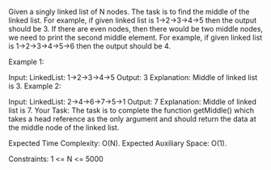 Given a singly linked list of N nodes. The task is to find the middle of the linked list. For example, if given linked list is 1->2->3->4->5 then the output should be 3.
If there are even nodes, then there would be two middle nodes, we need to print the second middle element. For example, if given linked list is 1->2->3->4->5->6 then the output should be 4.

Example 1:

Input:
LinkedList: 1->2->3->4->5
Output: 3
Explanation:
Middle of linked list is 3.
Example 2:

Input:
LinkedList: 2->4->6->7->5->1
Output: 7
Explanation:
Middle of linked list is 7.
Your Task:
The task is to complete the function getMiddle() which takes a head reference as the only argument and should return the data at the middle node of the linked list.

Expected Time Complexity: O(N).
Expected Auxiliary Space: O(1).

Constraints:
1 <= N <= 5000